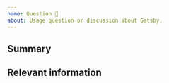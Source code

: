 ```yaml
---
name: Question 🤔
about: Usage question or discussion about Gatsby.
---
```


<!--
  To make it easier for us to help you, please include as much useful information as possible.

  You can also chat with us on our Discord server: https://rocketseat.com.br/comunidade

  Before opening a new issue, please search existing issues.
-->

## Summary

## Relevant information

<!-- Provide as much useful information as you can -->
